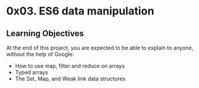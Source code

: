 # 0x03. ES6 data manipulation

## Learning Objectives

At the end of this project, you are expected to be able to explain to anyone, without the help of Google:
- How to use map, filter and reduce on arrays
- Typed arrays
- The Set, Map, and Weak link data structures
